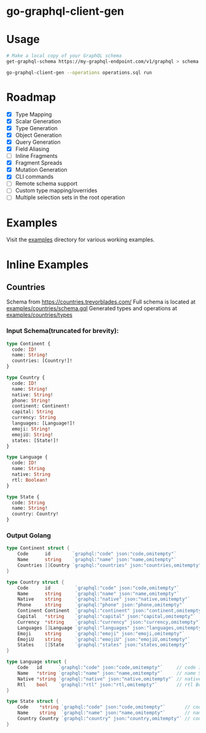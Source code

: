 # go-graphql-client-gen

# Usage

```sh
# Make a local copy of your GraphQL schema
get-graphql-schema https://my-graphql-endpoint.com/v1/graphql > schema.gql

go-graphql-client-gen --operations operations.sql run
```

# Roadmap

- [x] Type Mapping
- [x] Scalar Generation
- [x] Type Generation
- [x] Object Generation
- [x] Query Generation
- [x] Field Aliasing
- [ ] Inline Fragments
- [x] Fragment Spreads
- [x] Mutation Generation
- [x] CLI commands
- [ ] Remote schema support
- [ ] Custom type mapping/overrides
- [ ] Multiple selection sets in the root operation

# Examples

Visit the [examples](examples/) directory for various working examples.

# Inline Examples

## Countries

Schema from https://countries.trevorblades.com/
Full schema is located at [examples/countries/schema.gql](examples/countries/schema.gql)
Generated types and operations at [examples/countries/types](examples/countries/types)

### Input Schema(truncated for brevity):

```graphql
type Continent {
  code: ID!
  name: String!
  countries: [Country!]!
}

type Country {
  code: ID!
  name: String!
  native: String!
  phone: String!
  continent: Continent!
  capital: String
  currency: String
  languages: [Language!]!
  emoji: String!
  emojiU: String!
  states: [State!]!
}

type Language {
  code: ID!
  name: String
  native: String
  rtl: Boolean!
}

type State {
  code: String
  name: String!
  country: Country!
}
```

### Output Golang

```go
type Continent struct {
	Code      id        `graphql:"code" json:"code,omitempty"`           // code ID!
	Name      string    `graphql:"name" json:"name,omitempty"`           // name String!
	Countries []Country `graphql:"countries" json:"countries,omitempty"` // countries [Country!]!
}

type Country struct {
	Code      id         `graphql:"code" json:"code,omitempty"`           // code ID!
	Name      string     `graphql:"name" json:"name,omitempty"`           // name String!
	Native    string     `graphql:"native" json:"native,omitempty"`       // native String!
	Phone     string     `graphql:"phone" json:"phone,omitempty"`         // phone String!
	Continent Continent  `graphql:"continent" json:"continent,omitempty"` // continent Continent!
	Capital   *string    `graphql:"capital" json:"capital,omitempty"`     // capital String
	Currency  *string    `graphql:"currency" json:"currency,omitempty"`   // currency String
	Languages []Language `graphql:"languages" json:"languages,omitempty"` // languages [Language!]!
	Emoji     string     `graphql:"emoji" json:"emoji,omitempty"`         // emoji String!
	EmojiU    string     `graphql:"emojiU" json:"emojiU,omitempty"`       // emojiU String!
	States    []State    `graphql:"states" json:"states,omitempty"`       // states [State!]!
}

type Language struct {
	Code   id      `graphql:"code" json:"code,omitempty"`     // code ID!
	Name   *string `graphql:"name" json:"name,omitempty"`     // name String
	Native *string `graphql:"native" json:"native,omitempty"` // native String
	Rtl    bool    `graphql:"rtl" json:"rtl,omitempty"`       // rtl Boolean!
}

type State struct {
	Code    *string `graphql:"code" json:"code,omitempty"`       // code String
	Name    string  `graphql:"name" json:"name,omitempty"`       // name String!
	Country Country `graphql:"country" json:"country,omitempty"` // country Country!
}
```
